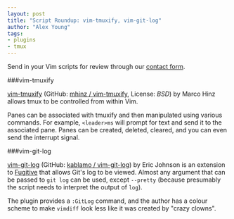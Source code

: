 ```yaml
---
layout: post
title: "Script Roundup: vim-tmuxify, vim-git-log"
author: "Alex Young"
tags: 
- plugins
- tmux
---
```


<div class="intro">
Send in your Vim scripts for review through our <a href="/contact.html">contact form</a>.
</div>

###vim-tmuxify

[vim-tmuxify](http://www.vim.org/scripts/script.php?script_id=4482) (GitHub: [mhinz / vim-tmuxify](https://github.com/mhinz/vim-tmuxify), License: _BSD_) by Marco Hinz allows tmux to be controlled from within Vim.

Panes can be associated with tmuxify and then manipulated using various commands.  For example, `<leader>ms` will prompt for text and send it to the associated pane.  Panes can be created, deleted, cleared, and you can even send the interrupt signal.

###vim-git-log

[vim-git-log](http://www.vim.org/scripts/script.php?script_id=4485) (GitHub: [kablamo / vim-git-log](https://github.com/kablamo/vim-git-log)) by Eric Johnson is an extension to [Fugitive](https://github.com/tpope/vim-fugitive) that allows Git's log to be viewed.  Almost any argument that can be passed to `git log` can be used, except `--pretty` (because presumably the script needs to interpret the output of `log`).

The plugin provides a `:GitLog` command, and the author has a colour scheme to make `vimdiff` look less like it was created by "crazy clowns".
